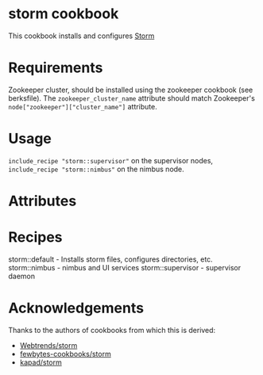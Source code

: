 # storm cookbook
This cookbook installs and configures [Storm](http://storm-project.net/)

# Requirements
Zookeeper cluster, should be installed using the zookeeper cookbook (see berksfile). The `zookeeper_cluster_name` attribute should match Zookeeper's `node["zookeeper"]["cluster_name"]` attribute.

# Usage
`include_recipe "storm::supervisor"` on the supervisor nodes, `include_recipe "storm::nimbus"` on the nimbus node.

# Attributes

# Recipes
storm::default - Installs storm files, configures directories, etc.
storm::nimbus - nimbus and UI services
storm::supervisor - supervisor daemon

# Acknowledgements
Thanks to the authors of cookbooks from which this is derived:

* [Webtrends/storm](https://github.com/Webtrends/storm)
* [fewbytes-cookbooks/storm](https://github.com/fewbytes-cookbooks/storm)
* [kapad/storm](https://github.com/kapad/storm)
